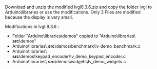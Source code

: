 
Download and unzip the modified lvgl8.3.6.zip and copy the folder lvgl to Arduino\libraries or use the modifications. Only 3 Files are modified  because the display is very small. 

Modifications in lvgl 8.3.6 :

* Folder "Arduino\libraries\demos" copied to "Arduino\libraries\ **src**\demos"
* Arduino\libraries\ **src**\demos\benchmark\lv_demo_benchmark.c
* Arduino\libraries\ **src**\demos\keypad_encoder\lv_demo_keypad_encoder.c
* Arduino\libraries\ **src**\demos\widgets\lv_demo_widgets.c

